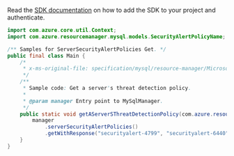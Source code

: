 Read the [SDK documentation](https://github.com/Azure/azure-sdk-for-java/blob/azure-resourcemanager-mysql_1.0.2/sdk/mysql/azure-resourcemanager-mysql/README.md) on how to add the SDK to your project and authenticate.

```java
import com.azure.core.util.Context;
import com.azure.resourcemanager.mysql.models.SecurityAlertPolicyName;

/** Samples for ServerSecurityAlertPolicies Get. */
public final class Main {
    /*
     * x-ms-original-file: specification/mysql/resource-manager/Microsoft.DBforMySQL/stable/2017-12-01/examples/ServerSecurityAlertsGet.json
     */
    /**
     * Sample code: Get a server's threat detection policy.
     *
     * @param manager Entry point to MySqlManager.
     */
    public static void getAServerSThreatDetectionPolicy(com.azure.resourcemanager.mysql.MySqlManager manager) {
        manager
            .serverSecurityAlertPolicies()
            .getWithResponse("securityalert-4799", "securityalert-6440", SecurityAlertPolicyName.DEFAULT, Context.NONE);
    }
}
```
